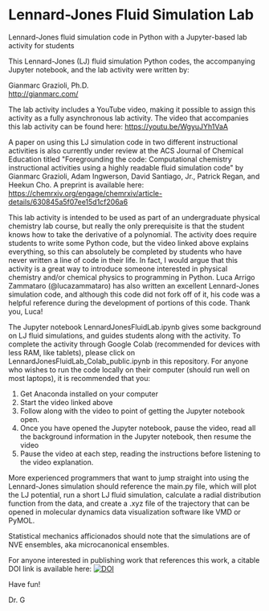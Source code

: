 # Lennard-Jones Fluid Simulation Lab
Lennard-Jones fluid simulation code in Python with a Jupyter-based lab activity for students


This Lennard-Jones (LJ) fluid simulation Python codes, the accompanying Jupyter notebook, and the lab activity were written by: 

Gianmarc Grazioli, Ph.D. <br>
http://gianmarc.com/

The lab activity includes a YouTube video, making it possible to assign this activity as a fully asynchronous lab activity. The video that accompanies this lab activity can be found here:
https://youtu.be/WgyuJYh1VaA

A paper on using this LJ simulation code in two different instructional activities is also currently under review at the ACS Journal of Chemical Education titled "Foregrounding the code: Computational chemistry instructional activities using a highly readable fluid simulation code" by Gianmarc Grazioli, Adam Ingwerson, David Santiago, Jr., Patrick Regan, and Heekun Cho. A preprint is available here: https://chemrxiv.org/engage/chemrxiv/article-details/630845a5f07ee15d1cf206a6 


This lab activity is intended to be used as part of an undergraduate physical chemistry lab course, but really the only prerequisite is that the student knows how to take the derivative of a polynomial. The activity does require students to write some Python code, but the video linked above explains everything, so this can absolutely be completed by students who have never written a line of code in their life. In fact, I would argue that this activity is a great way to introduce someone interested in physical chemistry and/or chemical physics to programming in Python. Luca Arrigo Zammataro (@lucazammataro) has also written an excellent Lennard-Jones simulation code, and although this code did not fork off of it, his code was a helpful reference during the development of portions of this code. Thank you, Luca! 

The Jupyter notebook LennardJonesFluidLab.ipynb gives some background on LJ fluid simulations, and guides students along with the activity. To complete the activity through Google Colab (recommended for devices with less RAM, like tablets), please click on LennardJonesFluidLab_Colab_public.ipynb in this repository. For anyone who wishes to run the code locally on their computer (should run well on most laptops), it is recommended that you:
1. Get Anaconda installed on your computer
2. Start the video linked above
3. Follow along with the video to point of getting the Jupyter notebook open.
4. Once you have opened the Jupyter notebook, pause the video, read all the background information in the Jupyter notebook, then resume the video
5. Pause the video at each step, reading the instructions before listening to the video explanation.

More experienced programmers that want to jump straight into using the Lennard-Jones simulation should reference the main.py file, which will plot the LJ potential, run a short LJ fluid simulation, calculate a radial distribution function from the data, and create a .xyz file of the trajectory that can be opened in molecular dynamics data visualization software like VMD or PyMOL.  

Statistical mechanics afficionados should note that the simulations are of NVE ensembles, aka microcanonical ensembles. 

For anyone interested in publishing work that references this work, a citable DOI link is available here:  [![DOI](https://zenodo.org/badge/450248874.svg)](https://zenodo.org/badge/latestdoi/450248874)

Have fun! 

Dr. G
